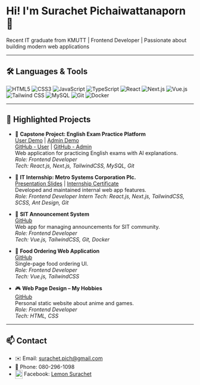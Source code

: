 # Hi! I'm Surachet Pichaiwattanaporn 👋

Recent IT graduate from KMUTT | Frontend Developer | Passionate about building modern web applications

---

## 🛠️ Languages & Tools
![HTML5](https://img.shields.io/badge/html5-%23E34F26.svg?style=for-the-badge&logo=html5&logoColor=white)
![CSS3](https://img.shields.io/badge/css3-%231572B6.svg?style=for-the-badge&logo=css3&logoColor=white)
![JavaScript](https://img.shields.io/badge/javascript-F7DF1E.svg?style=for-the-badge&logo=javascript&logoColor=black)
![TypeScript](https://img.shields.io/badge/typescript-%23007ACC.svg?style=for-the-badge&logo=typescript&logoColor=white)
![React](https://img.shields.io/badge/react-20232A.svg?style=for-the-badge&logo=react&logoColor=61DAFB)
![Next.js](https://img.shields.io/badge/next.js-000000.svg?style=for-the-badge&logo=next.js&logoColor=white)
![Vue.js](https://img.shields.io/badge/vue.js-4FC08D.svg?style=for-the-badge&logo=vue.js&logoColor=white)
![Tailwind CSS](https://img.shields.io/badge/tailwindcss-38B2AC.svg?style=for-the-badge&logo=tailwind-css&logoColor=white)
![MySQL](https://img.shields.io/badge/mysql-4479A1.svg?style=for-the-badge&logo=mysql&logoColor=white)
![Git](https://img.shields.io/badge/git-F05032.svg?style=for-the-badge&logo=git&logoColor=white)
![Docker](https://img.shields.io/badge/docker-2496ED.svg?style=for-the-badge&logo=docker&logoColor=white)


---

## 🚀 Highlighted Projects

- 🚀 **Capstone Project: English Exam Practice Platform**  
  [User Demo](https://capstone24.sit.kmutt.ac.th/nw1/) | [Admin Demo](https://capstone24.sit.kmutt.ac.th/nw1/admin/)  
  [GitHub - User](https://github.com/lemonz1415/capstone-project) | [GitHub - Admin](https://github.com/lemonz1415/capstone-project)  
  Web application for practicing English exams with AI explanations.  
  _Role: Frontend Developer_  
  _Tech: React.js, Next.js, TailwindCSS, MySQL, Git_

- 🏢 **IT Internship: Metro Systems Corporation Plc.**   
  [Presentation Slides](https://drive.google.com/file/d/1rukZ8ffVI0-Iwdt6ZXmzLt_cEfE7vB3f/view?usp=drive_link) | [Internship Certificate](https://drive.google.com/file/d/1qMcB99uiacseigucQ6FYgHMtaHrC4B5F/view?usp=drive_link)    
  Developed and maintained internal web app features.  
  _Role: Frontend Developer Intern_
  _Tech: React.js, Next.js, TailwindCSS, SCSS, Ant Design, Git_

- 📢 **SIT Announcement System**   
  [GitHub](https://github.com/dodoza1415/Integrated-Project_SAS)  
  Web app for managing announcements for SIT community.  
  _Role: Frontend Developer_  
  _Tech: Vue.js, TailwindCSS, Git, Docker_

- 🍔 **Food Ordering Web Application**   
  [GitHub](https://github.com/dodoza1415/ClientSide-Project_Food-Ordering)  
  Single-page food ordering UI.  
  _Role: Frontend Developer_  
  _Tech: Vue.js, TailwindCSS_

- 🎮 **Web Page Design – My Hobbies**  
  [GitHub](https://github.com/dodoza1415/Web-Page-Design_My-Hobbies)  
  Personal static website about anime and games.  
  _Role: Frontend Developer_  
  _Tech: HTML, CSS_


---

## 📫 Contact
- ✉️ Email: surachet.pich@gmail.com
- 📱 Phone: 080-296-1098
- [<img src="https://img.icons8.com/color/48/000000/facebook.png" width="20" height="24" valign="middle"/>](https://www.facebook.com/surachet.pichaiwattanaporn) Facebook: [Lemon Surachet](https://www.facebook.com/surachet.pichaiwattanaporn?_rdc=1&_rdr#)


